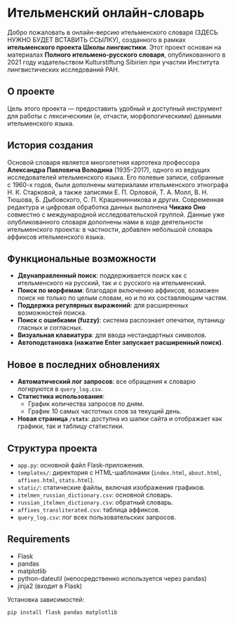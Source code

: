 # Ительменский онлайн-словарь

Добро пожаловать в онлайн-версию ительменского словаря (ЗДЕСЬ НУЖНО БУДЕТ ВСТАВИТЬ ССЫЛКУ), созданного в рамках **ительменского проекта Школы лингвистики**. Этот проект основан на материалах **Полного ительмено-русского словаря**, опубликованного в 2021 году издательством Kulturstiftung Sibirien при участии Института лингвистических исследований РАН.

## О проекте

Цель этого проекта — предоставить удобный и доступный инструмент для работы с лексическими (и, отчасти, морфологическими) данными ительменского языка.

## История создания

Основой словаря является многолетняя картотека профессора **Александра Павловича Володина** (1935–2017), одного из ведущих исследователей ительменского языка. Его полевые записи, собранные с 1960-х годов, были дополнены материалами ительменского этнографа Н. К. Старковой, а также записями Е. П. Орловой, Т. А. Молл, В. Н. Тюшова, Б. Дыбовского, С. П. Крашенинникова и других. Современная редактура и цифровая обработка данных выполнена **Чикако Оно** совместно с международной исследовательской группой. Данные уже опубликованного словаря дополнены нами в ходе деятельности ительменского проекта: в частности, добавлен небольшой словарь аффиксов ительменского языка.

## Функциональные возможности

- **Двунаправленный поиск**: поддерживается поиск как с ительменского на русский, так и с русского на ительменский.
- **Поиск по морфемам**: благодаря включению аффиксов, возможен поиск не только по целым словам, но и по их составляющим частям.
- **Поддержка регулярных выражений**: для расширенных возможностей поиска.
- **Поиск с ошибками (fuzzy)**: система распознает опечатки, путаницу гласных и согласных.
- **Визуальная клавиатура**: для ввода нестандартных символов.
- **Автоподстановка (нажатие Enter запускает расширенный поиск)**.

## Новое в последних обновлениях

- **Автоматический лог запросов**: все обращения к словарю логируются в `query_log.csv`.
- **Статистика использования**:
  - График количества запросов по дням.
  - График 10 самых частотных слов за текущий день.
- **Новая страница `/stats`**: доступна из шапки сайта и отображает как графики, так и таблицу статистики.

## Структура проекта

- `app.py`: основной файл Flask-приложения.
- `templates/`: директория с HTML-шаблонами (`index.html`, `about.html`, `affixes.html`, `stats.html`).
- `static/`: статические файлы, включая изображения графиков.
- `itelmen_russian_dictionary.csv`: основной словарь.
- `russian_itelmen_dictionary.csv`: обратный словарь.
- `affixes_transliterated.csv`: таблица аффиксов.
- `query_log.csv`: лог всех пользовательских запросов.

## Requirements

- Flask
- pandas
- matplotlib
- python-dateutil (непосредственно используется через pandas)
- jinja2 (входит в Flask)

Установка зависимостей:
```bash
pip install flask pandas matplotlib
